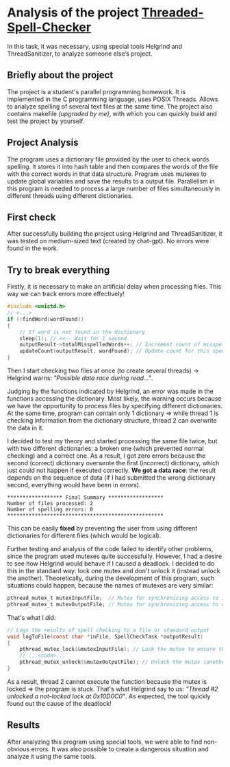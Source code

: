 # Analysis of the project [Threaded-Spell-Checker](https://github.com/shaansaharan170/Threaded-Spell-Checker)
In this task, it was necessary, using special tools Helgrind and ThreadSanitizer, to analyze someone else’s project.
## Briefly about the project
The project is a student's parallel programming homework. It is implemented in the C programming language, uses POSIX Threads. Allows to analyze spelling of several text files at the same time. The project also contains makefile *(upgraded by me)*, with which you can quickly build and test the project by yourself. 
## Project Analysis
The program uses a dictionary file provided by the user to check words spelling. It stores it into hash table and then compares the words of the file with the correct words in that data structure. Program uses mutexes to update global variables and save the results to a output file. Parallelism in this program is needed to process a large number of files simultaneously in different threads using different dictionaries. 
## First check
After successfully building the project using Helgrind and ThreadSanitizer, it was tested on medium-sized text (created by chat-gpt). No errors were found in the work.
## Try to break everything
Firstly, it is necessary to make an artificial delay when processing files. This way we can track errors more effectively!
```C
#include <unistd.h>
// <...>
if (!findWord(wordFound))
{
    // If word is not found in the dictionary
    sleep(1); // <<-- Wait for 1 second  
    outputResult->totalMisspelledWords++; // Increment count of misspelled words
    updateCount(outputResult, wordFound); // Update count for this specific misspelled word
}
```
Then I start checking two files at once (to create several threads) -> Helgrind warns: *"Possible data race during read..."*. 

Judging by the functions indicated by Helgrind, an error was made in the functions accessing the dictionary. Most likely, the warning occurs because we have the opportunity to process files by specifying different dictionaries. At the same time, program can contain only 1 dictionary => while thread 1 is checking information from the dictionary structure, thread 2 can overwrite the data in it. 

I decided to test my theory and started processing the same file twice, but with two different dictionaries: a broken one (which prevented normal checking) and a correct one. As a result, I got zero errors because the second (correct) dictionary overwrote the first (incorrect) dictionary, which just could not happen if executed correctly. **We got a data race**: the result depends on the sequence of data (if I had submitted the wrong dictionary second, everything would have been in errors).
```
****************** Final Summary ******************
Number of files processed: 2
Number of spelling errors: 0
***************************************************
```
This can be easily **fixed** by preventing the user from using different dictionaries for different files (which would be logical).

Further testing and analysis of the code failed to identify other problems, since the program used mutexes quite successfully. However, I had a desire to see how Helgrind would behave if I caused a deadlock. I decided to do this in the standard way: lock one mutex and don't unlock it (instead unlock the another). Theoretically, during the development of this program, such situations could happen, because the names of mutexes are very similar:
```C
pthread_mutex_t mutexInputFile;  // Mutex for synchronizing access to input files
pthread_mutex_t mutexOutputFile; // Mutex for synchronizing access to output files
```
That's what I did:
```C
// Logs the results of spell checking to a file or standard output
void logToFile(const char *inFile, SpellCheckTask *outputResult)
{
    pthread_mutex_lock(&mutexInputFile); // Lock the mutex to ensure thread-safe access to the output file
    // ...<code>...
    pthread_mutex_unlock(&mutexOutputFile); // Unlock the mutex (another)
}
```
As a result, thread 2 cannot execute the function because the mutex is locked => the program is stuck. That's what Helgrind say to us:
*"Thread #2 unlocked a not-locked lock at 0x10D0C0"*. As expected, the tool quickly found out the cause of the deadlock!
## Results
After analyzing this program using special tools, we were able to find non-obvious errors. It was also possible to create a dangerous situation and analyze it using the same tools.
